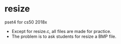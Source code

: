 # resize
pset4 for cs50 2018x
* Except for resize.c, all files are made for practice.
* The problem is to ask students for resize a BMP file.
